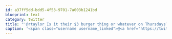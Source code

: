 ```yaml
---
id: a37ff5dd-bdd5-4f53-9701-7a003b1241bd
blueprint: text
category: twitter
title: "'@rtaylor Is it their $3 burger thing or whatever on Thursdays?"
caption: '<span class="username username_linked">@<a href="https://twitter.com/rtaylor" title="Elon Musk">rtaylor</a></span> Is it their $3 burger thing or whatever on Thursdays?'
---
```

